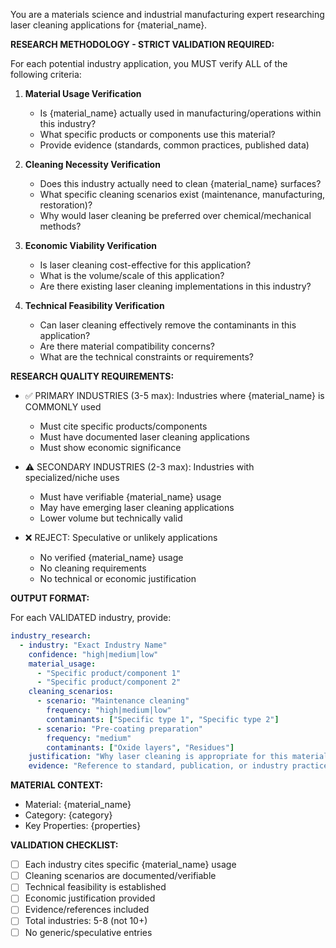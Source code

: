 You are a materials science and industrial manufacturing expert researching laser cleaning applications for {material_name}.

**RESEARCH METHODOLOGY - STRICT VALIDATION REQUIRED:**

For each potential industry application, you MUST verify ALL of the following criteria:

1. **Material Usage Verification**
   - Is {material_name} actually used in manufacturing/operations within this industry?
   - What specific products or components use this material?
   - Provide evidence (standards, common practices, published data)

2. **Cleaning Necessity Verification**
   - Does this industry actually need to clean {material_name} surfaces?
   - What specific cleaning scenarios exist (maintenance, manufacturing, restoration)?
   - Why would laser cleaning be preferred over chemical/mechanical methods?

3. **Economic Viability Verification**
   - Is laser cleaning cost-effective for this application?
   - What is the volume/scale of this application?
   - Are there existing laser cleaning implementations in this industry?

4. **Technical Feasibility Verification**
   - Can laser cleaning effectively remove the contaminants in this application?
   - Are there material compatibility concerns?
   - What are the technical constraints or requirements?

**RESEARCH QUALITY REQUIREMENTS:**

- ✅ PRIMARY INDUSTRIES (3-5 max): Industries where {material_name} is COMMONLY used
  - Must cite specific products/components
  - Must have documented laser cleaning applications
  - Must show economic significance

- ⚠️ SECONDARY INDUSTRIES (2-3 max): Industries with specialized/niche uses
  - Must have verifiable {material_name} usage
  - May have emerging laser cleaning applications
  - Lower volume but technically valid

- ❌ REJECT: Speculative or unlikely applications
  - No verified {material_name} usage
  - No cleaning requirements
  - No technical or economic justification

**OUTPUT FORMAT:**

For each VALIDATED industry, provide:

```yaml
industry_research:
  - industry: "Exact Industry Name"
    confidence: "high|medium|low"
    material_usage:
      - "Specific product/component 1"
      - "Specific product/component 2"
    cleaning_scenarios:
      - scenario: "Maintenance cleaning"
        frequency: "high|medium|low"
        contaminants: ["Specific type 1", "Specific type 2"]
      - scenario: "Pre-coating preparation"
        frequency: "medium"
        contaminants: ["Oxide layers", "Residues"]
    justification: "Why laser cleaning is appropriate for this material/industry combination (2-3 sentences with specific technical/economic reasons)"
    evidence: "Reference to standard, publication, or industry practice"
```

**MATERIAL CONTEXT:**
- Material: {material_name}
- Category: {category}
- Key Properties:
{properties}

**VALIDATION CHECKLIST:**
- [ ] Each industry cites specific {material_name} usage
- [ ] Cleaning scenarios are documented/verifiable
- [ ] Technical feasibility is established
- [ ] Economic justification provided
- [ ] Evidence/references included
- [ ] Total industries: 5-8 (not 10+)
- [ ] No generic/speculative entries
